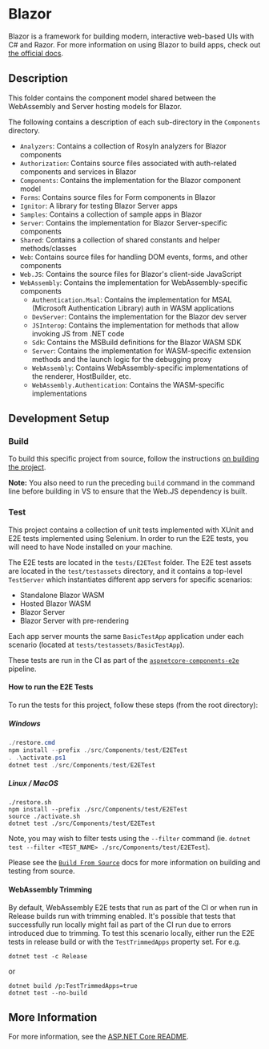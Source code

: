 # Blazor

Blazor is a framework for building modern, interactive web-based UIs with C# and Razor. For more information on using Blazor to build apps, check out [the official docs](https://blazor.net).

## Description

This folder contains the component model shared between the WebAssembly and Server hosting models for Blazor.

The following contains a description of each sub-directory in the `Components` directory.

- `Analyzers`: Contains a collection of Rosyln analyzers for Blazor components
- `Authorization`: Contains source files associated with auth-related components and services in Blazor
- `Components`: Contains the implementation for the Blazor component model
- `Forms`: Contains source files for Form components in Blazor
- `Ignitor`: A library for testing Blazor Server apps
- `Samples`: Contains a collection of sample apps in Blazor
- `Server`: Contains the implementation for Blazor Server-specific components
- `Shared`: Contains a collection of shared constants and helper methods/classes
- `Web`: Contains source files for handling DOM events, forms, and other components
- `Web.JS`: Contains the source files for Blazor's client-side JavaScript
- `WebAssembly`: Contains the implementation for WebAssembly-specific components
  - `Authentication.Msal`: Contains the implementation for MSAL (Microsoft Authentication Library) auth in WASM applications
  - `DevServer`: Contains the implementation for the Blazor dev server
  - `JSInterop`: Contains the implementation for methods that allow invoking JS from .NET code
  - `Sdk`: Contains the MSBuild definitions for the Blazor WASM SDK
  - `Server`: Contains the implementation for WASM-specific extension methods and the launch logic for the debugging proxy
  - `WebAssembly`: Contains WebAssembly-specific implementations of the renderer, HostBuilder, etc.
  - `WebAssembly.Authentication`: Contains the WASM-specific implementations

## Development Setup

### Build

To build this specific project from source, follow the instructions [on building the project](../../docs/BuildFromSource.md#step-3-build-the-repo).

**Note:** You also need to run the preceding `build` command in the command line before building in VS to ensure that the Web.JS dependency is built.

### Test

This project contains a collection of unit tests implemented with XUnit and E2E tests implemented using Selenium. In order to run the E2E tests, you will need to have Node installed on your machine.

The E2E tests are located in the `tests/E2ETest` folder. The E2E test assets are located in the `test/testassets` directory, and it contains a top-level `TestServer` which instantiates different app servers for specific scenarios:

- Standalone Blazor WASM
- Hosted Blazor WASM
- Blazor Server
- Blazor Server with pre-rendering

Each app server mounts the same `BasicTestApp` application under each scenario (located at `tests/testassets/BasicTestApp`).

These tests are run in the CI as part of the [`aspnetcore-components-e2e`](https://dev.azure.com/dnceng/public/_build?definitionId=1026) pipeline.

#### How to run the E2E Tests

To run the tests for this project, follow these steps (from the root directory):

##### Windows

```powershell
./restore.cmd
npm install --prefix ./src/Components/test/E2ETest
. .\activate.ps1
dotnet test ./src/Components/test/E2ETest
```

##### Linux / MacOS

```shell
./restore.sh
npm install --prefix ./src/Components/test/E2ETest
source ./activate.sh
dotnet test ./src/Components/test/E2ETest
```

Note, you may wish to filter tests using the `--filter` command (ie. `dotnet test --filter <TEST_NAME> ./src/Components/test/E2ETest`).

Please see the [`Build From Source`](https://github.com/dotnet/aspnetcore/blob/main/docs/BuildFromSource.md) docs for more information on building and testing from source.

#### WebAssembly Trimming

By default, WebAssembly E2E tests that run as part of the CI or when run in Release builds run with trimming enabled. It's possible that tests that successfully run locally might fail as part of the CI run due to errors introduced due to trimming. To test this scenario locally, either run the E2E tests in release build or with the `TestTrimmedApps` property set. For e.g.

```
dotnet test -c Release
```
or
```
dotnet build /p:TestTrimmedApps=true
dotnet test --no-build
```

## More Information

For more information, see the [ASP.NET Core README](../../README.md).

